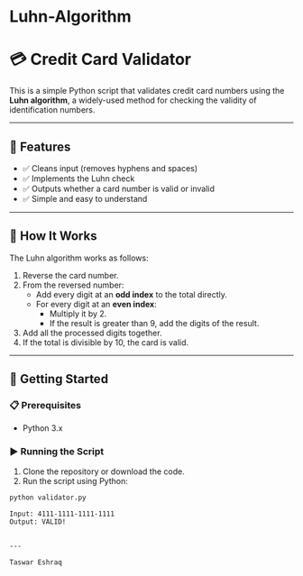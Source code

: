 # Luhn-Algorithm

# 💳 Credit Card Validator

This is a simple Python script that validates credit card numbers using the **Luhn algorithm**, a widely-used method for checking the validity of identification numbers.

---

## 📌 Features

- ✅ Cleans input (removes hyphens and spaces)
- ✅ Implements the Luhn check
- ✅ Outputs whether a card number is valid or invalid
- ✅ Simple and easy to understand

---

## 📖 How It Works

The Luhn algorithm works as follows:

1. Reverse the card number.
2. From the reversed number:
   - Add every digit at an **odd index** to the total directly.
   - For every digit at an **even index**:
     - Multiply it by 2.
     - If the result is greater than 9, add the digits of the result.
3. Add all the processed digits together.
4. If the total is divisible by 10, the card is valid.

---

## 🚀 Getting Started

### 📋 Prerequisites

- Python 3.x

### ▶️ Running the Script

1. Clone the repository or download the code.
2. Run the script using Python:

```bash
python validator.py

Input: 4111-1111-1111-1111
Output: VALID!


---

Taswar Eshraq

